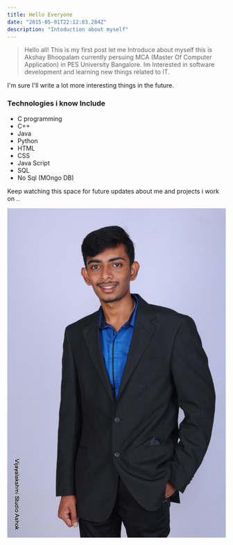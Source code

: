 ```yaml
---
title: Hello Everyone
date: "2015-05-01T22:12:03.284Z"
description: "Intoduction about myself"
---
```


>Hello all! This is my first post let me Introduce about myself this is Akshay Bhoopalam currently persuing MCA (Master Of Computer Application) in PES University Bangalore. Im Interested in software development and learning new things related to IT.  

I'm sure I'll write a lot more interesting things in the future.

### Technologies i know Include

* C programming
* C++
* Java
* Python
* HTML
* CSS
* Java Script
* SQL
* No Sql (MOngo DB)
 
Keep watching this space for future updates about me and projects i work on ..

![Akshay Bhoopalam](./profile.jpg)
